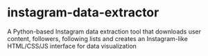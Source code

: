 # instagram-data-extractor
A Python-based Instagram data extraction tool that downloads user content, followers, following lists and creates an Instagram-like HTML/CSS/JS interface for data visualization
